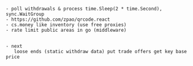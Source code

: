     - poll withdrawals & process time.Sleep(2 * time.Second), sync.WaitGroup
    - https://github.com/zpao/qrcode.react
    - cs.money like inventory (use free proxies)
    - rate limit public areas in go (middleware)


    - next 
       loose ends (static withdraw data) put trade offers get key base price